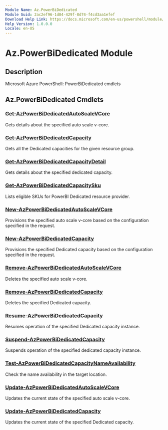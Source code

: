 ```yaml
---
Module Name: Az.PowerBiDedicated
Module Guid: 2ac2ef96-1d84-429f-8d74-f4cd3aa1efef
Download Help Link: https://docs.microsoft.com/en-us/powershell/module/az.powerbidedicated
Help Version: 1.0.0.0
Locale: en-US
---
```


# Az.PowerBiDedicated Module
## Description
Microsoft Azure PowerShell: PowerBiDedicated cmdlets

## Az.PowerBiDedicated Cmdlets
### [Get-AzPowerBiDedicatedAutoScaleVCore](Get-AzPowerBiDedicatedAutoScaleVCore.md)
Gets details about the specified auto scale v-core.

### [Get-AzPowerBiDedicatedCapacity](Get-AzPowerBiDedicatedCapacity.md)
Gets all the Dedicated capacities for the given resource group.

### [Get-AzPowerBiDedicatedCapacityDetail](Get-AzPowerBiDedicatedCapacityDetail.md)
Gets details about the specified dedicated capacity.

### [Get-AzPowerBiDedicatedCapacitySku](Get-AzPowerBiDedicatedCapacitySku.md)
Lists eligible SKUs for PowerBI Dedicated resource provider.

### [New-AzPowerBiDedicatedAutoScaleVCore](New-AzPowerBiDedicatedAutoScaleVCore.md)
Provisions the specified auto scale v-core based on the configuration specified in the request.

### [New-AzPowerBiDedicatedCapacity](New-AzPowerBiDedicatedCapacity.md)
Provisions the specified Dedicated capacity based on the configuration specified in the request.

### [Remove-AzPowerBiDedicatedAutoScaleVCore](Remove-AzPowerBiDedicatedAutoScaleVCore.md)
Deletes the specified auto scale v-core.

### [Remove-AzPowerBiDedicatedCapacity](Remove-AzPowerBiDedicatedCapacity.md)
Deletes the specified Dedicated capacity.

### [Resume-AzPowerBiDedicatedCapacity](Resume-AzPowerBiDedicatedCapacity.md)
Resumes operation of the specified Dedicated capacity instance.

### [Suspend-AzPowerBiDedicatedCapacity](Suspend-AzPowerBiDedicatedCapacity.md)
Suspends operation of the specified dedicated capacity instance.

### [Test-AzPowerBiDedicatedCapacityNameAvailability](Test-AzPowerBiDedicatedCapacityNameAvailability.md)
Check the name availability in the target location.

### [Update-AzPowerBiDedicatedAutoScaleVCore](Update-AzPowerBiDedicatedAutoScaleVCore.md)
Updates the current state of the specified auto scale v-core.

### [Update-AzPowerBiDedicatedCapacity](Update-AzPowerBiDedicatedCapacity.md)
Updates the current state of the specified Dedicated capacity.

